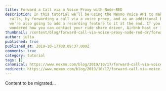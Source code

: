 ```yaml
---
title: Forward a Call via a Voice Proxy with Node-RED
description: In this tutorial we’ll be using the Nexmo Voice API to make private
  calls, by forwarding a call via a voice proxy, and as an additional bonus
  we’re also going to add a recording feature to it at the end. If you’ve ever
  wondered how you can contact your ride share driver, Airbnb host or […]
thumbnail: /content/blog/forward-call-via-voice-proxy-node-red-dr/forward-call-featured.png
author: julia
published: true
published_at: 2019-10-17T08:09:37.000Z
comments: true
category: tutorial
tags: []
canonical: https://www.nexmo.com/blog/2019/10/17/forward-call-via-voice-proxy-node-red-dr
redirect: https://www.nexmo.com/blog/2019/10/17/forward-call-via-voice-proxy-node-red-dr
---
```


Content to be migrated...

